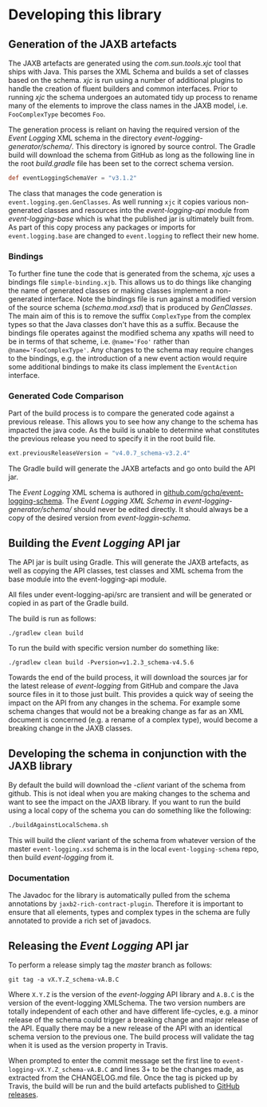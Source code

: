 # Developing this library

## Generation of the JAXB artefacts

The JAXB artefacts are generated using the _com.sun.tools.xjc_ tool that ships with Java.
This parses the XML Schema and builds a set of classes based on the schema.
_xjc_ is run using a number of additional plugins to handle the creation of fluent builders and common interfaces.
Prior to running _xjc_ the schema undergoes an automated tidy up process to rename many of the elements to improve the class names in the JAXB model, i.e. `FooComplexType` becomes `Foo`.

The generation process is reliant on having the required version of the _Event Logging_ XML schema in the directory _event-logging-generator/schema/_.
This directory is ignored by source control.
The Gradle build will download the schema from GitHub as long as the following line in the root _build.gradle_ file has been set to the correct schema version. 

``` groovy
def eventLoggingSchemaVer = "v3.1.2"
```

The class that manages the code generation is `event.logging.gen.GenClasses`.
As well running `xjc` it copies various non-generated classes and resources into the _event-logging-api_ module from _event-logging-base_ which is what the published jar is ultimately built from.
As part of this copy process any packages or imports for `event.logging.base` are changed to `event.logging` to reflect their new home.

### Bindings

To further fine tune the code that is generated from the schema, _xjc_ uses a bindings file `simple-binding.xjb`.
This allows us to do things like changing the name of generated classes or making classes implement a non-generated interface.
Note the bindings file is run against a modified version of the source schema (_schema.mod.xsd_) that is produced by _GenClasses_.
The main aim of this is to remove the suffix `ComplexType` from the complex types so that the Java classes don't have this as a suffix.
Because the bindings file operates against the modified schema any xpaths will need to be in terms of that scheme, i.e. `@name='Foo'` rather than `@name='FooComplexType'`.
Any changes to the schema may require changes to the bindings, e.g. the introduction of a new event action would require some additional bindings to make its class implement the `EventAction` interface.

### Generated Code Comparison

Part of the build process is to compare the generated code against a previous release.
This allows you to see how any change to the schema has impacted the java code.
As the build is unable to determine what constitutes the previous release you need to specify it in the root build file.

``` groovy
ext.previousReleaseVersion = "v4.0.7_schema-v3.2.4"
```

The Gradle build will generate the JAXB artefacts and go onto build the API jar.

The _Event Logging_ XML schema is authored in [github.com/gchq/event-logging-schema](https://github.com/gchq/event-logging-schema).
The _Event Logging XML Schema_ in _event-logging-generator/schema/_ should never be edited directly.
It should always be a copy of the desired version from _event-loggin-schema_.

## Building the _Event Logging_ API jar

The API jar is built using Gradle. This will generate the JAXB artefacts, as well as copying the API classes, test classes and XML schema from the base module into the event-logging-api module.

All files under event-logging-api/src are transient and will be generated or copied in as part of the Gradle build.

The build is run as follows:

`./gradlew clean build`

To run the build with specific version number do something like:

`./gradlew clean build -Pversion=v1.2.3_schema-v4.5.6`

Towards the end of the build process, it will download the sources jar for the latest release of _event-logging_ from GitHub and compare the Java source files in it to those just built.
This provides a quick way of seeing the impact on the API from any changes in the schema.
For example some schema changes that would not be a breaking change as far as an XML document is concerned (e.g. a rename of a complex type), would become a breaking change in the JAXB classes.

## Developing the schema in conjunction with the JAXB library

By default the build will download the _-client_ variant of the schema from github.
This is not ideal when you are making changes to the schema and want to see the impact on the JAXB library.
If you want to run the build using a local copy of the schema you can do something like the following:

```bash
./buildAgainstLocalSchema.sh
```

This will build the _client_ variant of the schema from whatever version of the master `event-logging.xsd` schema is in the local `event-logging-schema` repo, then build _event-logging_ from it.

### Documentation

The Javadoc for the library is automatically pulled from the schema annotations by `jaxb2-rich-contract-plugin`.
Therefore it is important to ensure that all elements, types and complex types in the schema are fully annotated to provide a rich set of javadocs.

## Releasing the _Event Logging_ API jar

To perform a release simply tag the _master_ branch as follows:

`git tag -a vX.Y.Z_schema-vA.B.C`

Where `X.Y.Z` is the version of the _event-logging_ API library and `A.B.C` is the version of the event-logging XMLSchema.
The two version numbers are totally independent of each other and have different life-cycles, e.g. a minor release of the schema could trigger a breaking change and major release of the API.
Equally there may be a new release of the API with an identical schema version to the previous one.
The build process will validate the tag when it is used as the version property in Travis.

When prompted to enter the commit message set the first line to `event-logging-vX.Y.Z_schema-vA.B.C` and lines 3+ to be the changes made, as extracted from the CHANGELOG.md file.
Once the tag is picked up by Travis, the build will be run and the build artefacts published to [GitHub releases](https://github.com/gchq/event-logging/releases).

